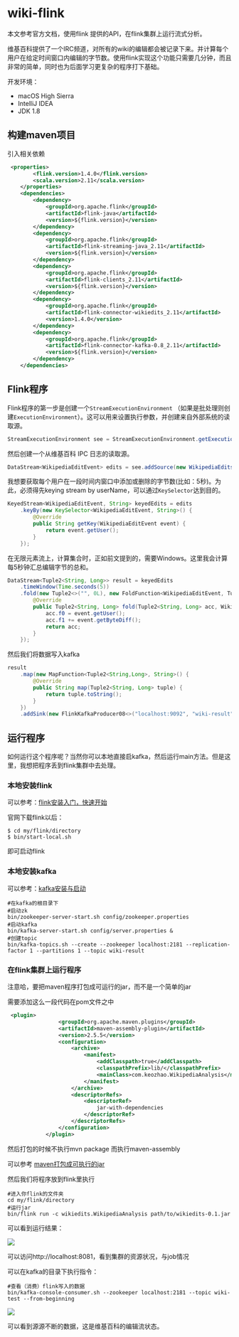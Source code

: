 # wiki-flink
本文参考官方文档，使用flink 提供的API，在flink集群上运行流式分析。

维基百科提供了一个IRC频道，对所有的wiki的编辑都会被记录下来。并计算每个用户在给定时间窗口内编辑的字节数。使用flink实现这个功能只需要几分钟，而且非常的简单，同时也为后面学习更复杂的程序打下基础。

开发环境：

- macOS High Sierra
- IntelliJ IDEA
- JDK 1.8

## 构建maven项目

引入相关依赖

```xml
 <properties>
        <flink.version>1.4.0</flink.version>
        <scala.version>2.11</scala.version>
    </properties>
    <dependencies>
        <dependency>
            <groupId>org.apache.flink</groupId>
            <artifactId>flink-java</artifactId>
            <version>${flink.version}</version>
        </dependency>
        <dependency>
            <groupId>org.apache.flink</groupId>
            <artifactId>flink-streaming-java_2.11</artifactId>
            <version>${flink.version}</version>
        </dependency>
        <dependency>
            <groupId>org.apache.flink</groupId>
            <artifactId>flink-clients_2.11</artifactId>
            <version>${flink.version}</version>
        </dependency>
        <dependency>
            <groupId>org.apache.flink</groupId>
            <artifactId>flink-connector-wikiedits_2.11</artifactId>
            <version>1.4.0</version>
        </dependency>
        <dependency>
            <groupId>org.apache.flink</groupId>
            <artifactId>flink-connector-kafka-0.8_2.11</artifactId>
            <version>${flink.version}</version>
        </dependency>
    </dependencies>
```

## Flink程序

Flink程序的第一步是创建一个`StreamExecutionEnvironment` （如果是批处理则创建`ExecutionEnvironment`）。这可以用来设置执行参数，并创建来自外部系统的读取源。

```java
StreamExecutionEnvironment see = StreamExecutionEnvironment.getExecutionEnvironment();
```

然后创建一个从维基百科 IPC 日志的读取源。

```java
DataStream<WikipediaEditEvent> edits = see.addSource(new WikipediaEditsSource());
```

我想要获取每个用户在一段时间内窗口中添加或删除的字节数(比如：5秒)。为此，必须得先keying stream by userName，可以通过`KeySelector`达到目的。

```java
KeyedStream<WikipediaEditEvent, String> keyedEdits = edits
    .keyBy(new KeySelector<WikipediaEditEvent, String>() {
        @Override
        public String getKey(WikipediaEditEvent event) {
            return event.getUser();
        }
    });
```

在无限元素流上，计算集合时，正如前文提到的，需要Windows。这里我会计算每5秒钟汇总编辑字节的总和。

```java
DataStream<Tuple2<String, Long>> result = keyedEdits
    .timeWindow(Time.seconds(5))
    .fold(new Tuple2<>("", 0L), new FoldFunction<WikipediaEditEvent, Tuple2<String, Long>>() {
        @Override
        public Tuple2<String, Long> fold(Tuple2<String, Long> acc, WikipediaEditEvent event) {
            acc.f0 = event.getUser();
            acc.f1 += event.getByteDiff();
            return acc;
        }
    });
```

然后我们将数据写入kafka

```java
result
    .map(new MapFunction<Tuple2<String,Long>, String>() {
        @Override
        public String map(Tuple2<String, Long> tuple) {
            return tuple.toString();
        }
    })
    .addSink(new FlinkKafkaProducer08<>("localhost:9092", "wiki-result", new SimpleStringSchema()));
```



## 运行程序

如何运行这个程序呢？当然你可以本地直接启kafka，然后运行main方法。但是这里，我想把程序丢到flink集群中去处理。

### 本地安装flink

可以参考：[flink安装入门，快速开始](http://blog.csdn.net/lisi1129/article/details/54846789?locationNum=2&fps=1)

官网下载flink以后：

```shell
$ cd my/flink/directory
$ bin/start-local.sh
```

即可启动flink

### 本地安装kafka

可以参考：[kafka安装与启动](http://orchome.com/6)

```shell
#在kafka的根目录下
#启动zk
bin/zookeeper-server-start.sh config/zookeeper.properties
#启动kafka
bin/kafka-server-start.sh config/server.properties &
#创建topic
bin/kafka-topics.sh --create --zookeeper localhost:2181 --replication-factor 1 --partitions 1 --topic wiki-result
```

### 在flink集群上运行程序

注意哈，要把maven程序打包成可运行的jar，而不是一个简单的jar

需要添加这么一段代码在pom文件之中

```xml
 <plugin>
                <groupId>org.apache.maven.plugins</groupId>
                <artifactId>maven-assembly-plugin</artifactId>
                <version>2.5.5</version>
                <configuration>
                    <archive>
                        <manifest>
                            <addClasspath>true</addClasspath>
                            <classpathPrefix>lib/</classpathPrefix>
                            <mainClass>com.keozhao.WikipediaAnalysis</mainClass>
                        </manifest>
                    </archive>
                    <descriptorRefs>
                        <descriptorRef>
                            jar-with-dependencies
                        </descriptorRef>
                    </descriptorRefs>
                </configuration>
            </plugin>
```

然后打包的时候不执行mvn package 而执行maven-assembly

可以参考 [maven打包成可执行的jar](http://blog.csdn.net/h70614959/article/details/41697189)

然后我们将程序放到flink里执行

```shell
#进入你flink的文件夹
cd my/flink/directory
#运行jar
bin/flink run -c wikiedits.WikipediaAnalysis path/to/wikiedits-0.1.jar
```

可以看到运行结果：

![](https://ws4.sinaimg.cn/large/006tNc79gy1fnct75k2ehj31kw0f6h4x.jpg)

可以访问http://localhost:8081，看到集群的资源状况，与job情况

可以在kafka的目录下执行指令：

```shell
#查看（消费）flink写入的数据
bin/kafka-console-consumer.sh --zookeeper localhost:2181 --topic wiki-test --from-beginning
```

![](https://ws3.sinaimg.cn/large/006tNc79gy1fnctf0g7n1j317w182agj.jpg)

可以看到源源不断的数据，这是维基百科的编辑流状态。